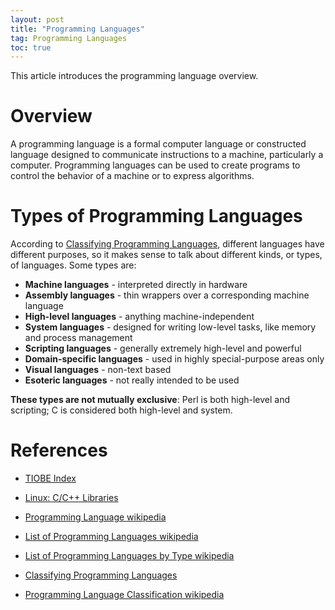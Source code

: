 ```yaml
---
layout: post
title: "Programming Languages"
tag: Programming Languages
toc: true
---
```


This article introduces the programming language overview.

<!--more-->

# Overview

A programming language is a formal computer language or constructed language designed to communicate instructions to a machine, particularly a computer. Programming languages can be used to create programs to control the behavior of a machine or to express algorithms.

# Types of Programming Languages

According to [Classifying Programming Languages](http://cs.lmu.edu/~ray/notes/pltypes/), different languages have different purposes, so it makes sense to talk about different kinds, or types, of languages. Some types are:

* **Machine languages** - interpreted directly in hardware
* **Assembly languages** - thin wrappers over a corresponding machine language
* **High-level languages** - anything machine-independent
* **System languages** - designed for writing low-level tasks, like memory and process management
* **Scripting languages** - generally extremely high-level and powerful
* **Domain-specific languages** - used in highly special-purpose areas only
* **Visual languages** - non-text based
* **Esoteric languages** - not really intended to be used

**These types are not mutually exclusive**: Perl is both high-level and scripting; C is considered both high-level and system.

# References

* [TIOBE Index](http://www.tiobe.com/tiobe-index/)
* <a href="{{ site.base-url }}/2015/12/18/linux-series-05-libraries.html">Linux: C/C++ Libraries</a>

* [Programming Language wikipedia](https://en.wikipedia.org/wiki/Programming_language)
* [List of Programming Languages wikipedia](https://en.wikipedia.org/wiki/List_of_programming_languages)
* [List of Programming Languages by Type wikipedia](https://en.wikipedia.org/wiki/List_of_programming_languages_by_type)

* [Classifying Programming Languages](http://cs.lmu.edu/~ray/notes/pltypes/)
* [Programming Language Classification wikipedia](https://en.wikipedia.org/wiki/Category:Programming_language_classification)
